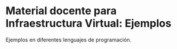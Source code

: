 # Material docente para Infraestructura Virtual: Ejemplos

Ejemplos en diferentes lenguajes de programación.
